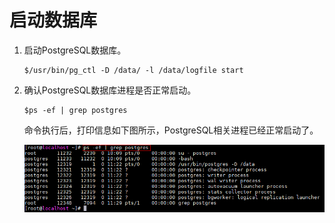 # 启动数据库<a name="ZH-CN_TOPIC_0230050750"></a>

1.  启动PostgreSQL数据库。

    ```
    $/usr/bin/pg_ctl -D /data/ -l /data/logfile start
    ```

2.  确认PostgreSQL数据库进程是否正常启动。

    ```
    $ps -ef | grep postgres
    ```

    命令执行后，打印信息如下图所示，PostgreSQL相关进程已经正常启动了。

    ![](figures/postgres.png)



